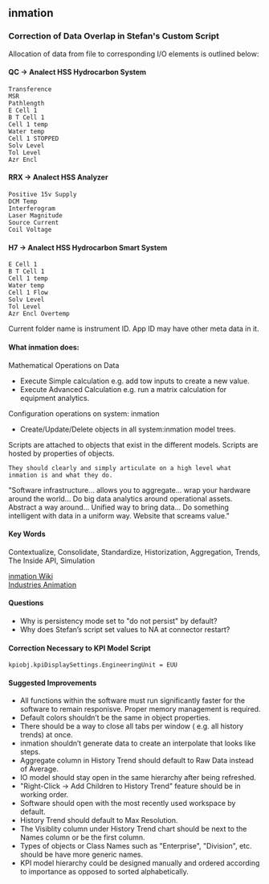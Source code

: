 ## inmation

### Correction of Data Overlap in Stefan's Custom Script

Allocation of data from file to corresponding I/O elements is outlined below:

#### QC -> Analect HSS Hydrocarbon System

```
Transference
MSR
Pathlength
E Cell 1
B T Cell 1
Cell 1 temp
Water temp
Cell 1 STOPPED
Solv Level
Tol Level
Azr Encl
```
#### RRX -> Analect HSS Analyzer

```
Positive 15v Supply
DCM Temp
Interferogram
Laser Magnitude
Source Current
Coil Voltage
```
#### H7 -> Analect HSS Hydrocarbon Smart System

```
E Cell 1
B T Cell 1
Cell 1 temp
Water temp
Cell 1 Flow
Solv Level
Tol Level
Azr Encl Overtemp
```

Current folder name is instrument ID.
App ID may have other meta data in it.

#### What inmation does:

Mathematical Operations on Data
  * Execute Simple calculation e.g. add tow inputs to create a new value.
  * Execute Advanced Calculation e.g. run a matrix calculation for equipment analytics.
  
Configuration operations on system: inmation
  * Create/Update/Delete objects in all system:inmation model trees.

Scripts are attached to objects that exist in the different models.
Scripts are hosted by properties of objects.

```
They should clearly and simply articulate on a high level what inmation is and what they do.
```
"Software infrastructure... allows you to aggregate... wrap your hardware around the world...
Do big data analytics around operational assets.
Abstract a way around...
Unified way to bring data...
Do something intelligent with data in a uniform way. Website that screams value."

#### Key Words

Contextualize, Consolidate, Standardize, Historization, Aggregation, Trends, The Inside API, Simulation

[inmation Wiki](https://inmation.com/wiki/index.php?title=Main_Page)</br>
[Industries Animation](https://www.inmation.com/industries_animations/energy_and_utilities/energy_and_utilities.html)

#### Questions

* Why is persistency mode set to "do not persist" by default?
* Why does Stefan’s script set values to NA at connector restart?

#### Correction Necessary to KPI Model Script
```
kpiobj.kpiDisplaySettings.EngineeringUnit = EUU
```

#### Suggested Improvements

*  All functions within the software must run significantly faster for the software to remain responisve. Proper memory management is required.
* Default colors shouldn’t be the same in object properties.
* There should be a way to close all tabs per window ( e.g. all history trends) at once.
* inmation shouldn’t generate data to create an interpolate that looks like steps.
* Aggregate column in History Trend should default to Raw Data instead of Average.
* IO model should stay open in the same hierarchy after being refreshed.
* "Right-Click -> Add Children to History Trend" feature should be in working order.
* Software should open with the most recently used workspace by default.
* History Trend should default to Max Resolution.
* The Visiblity column under History Trend chart should be next to the Names column or be the first column.
* Types of objects or Class Names such as "Enterprise", "Division", etc. should be have more generic names.
* KPI model hierarchy could be designed manually and ordered according to importance as opposed to sorted alphabetically.

